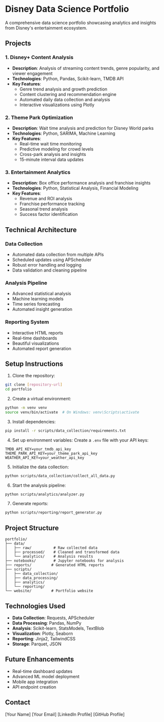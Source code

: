# Disney Data Science Portfolio

A comprehensive data science portfolio showcasing analytics and insights from Disney's entertainment ecosystem.

## Projects

### 1. Disney+ Content Analysis
- **Description**: Analysis of streaming content trends, genre popularity, and viewer engagement
- **Technologies**: Python, Pandas, Scikit-learn, TMDB API
- **Key Features**:
  - Genre trend analysis and growth prediction
  - Content clustering and recommendation engine
  - Automated daily data collection and analysis
  - Interactive visualizations using Plotly

### 2. Theme Park Optimization
- **Description**: Wait time analysis and prediction for Disney World parks
- **Technologies**: Python, SARIMA, Machine Learning
- **Key Features**:
  - Real-time wait time monitoring
  - Predictive modeling for crowd levels
  - Cross-park analysis and insights
  - 15-minute interval data updates

### 3. Entertainment Analytics
- **Description**: Box office performance analysis and franchise insights
- **Technologies**: Python, Statistical Analysis, Financial Modeling
- **Key Features**:
  - Revenue and ROI analysis
  - Franchise performance tracking
  - Seasonal trend analysis
  - Success factor identification

## Technical Architecture

### Data Collection
- Automated data collection from multiple APIs
- Scheduled updates using APScheduler
- Robust error handling and logging
- Data validation and cleaning pipeline

### Analysis Pipeline
- Advanced statistical analysis
- Machine learning models
- Time series forecasting
- Automated insight generation

### Reporting System
- Interactive HTML reports
- Real-time dashboards
- Beautiful visualizations
- Automated report generation

## Setup Instructions

1. Clone the repository:
```bash
git clone [repository-url]
cd portfolio
```

2. Create a virtual environment:
```bash
python -m venv venv
source venv/bin/activate  # On Windows: venv\Scripts\activate
```

3. Install dependencies:
```bash
pip install -r scripts/data_collection/requirements.txt
```

4. Set up environment variables:
Create a `.env` file with your API keys:
```
TMDB_API_KEY=your_tmdb_api_key
THEME_PARK_API_KEY=your_theme_park_api_key
WEATHER_API_KEY=your_weather_api_key
```

5. Initialize the data collection:
```bash
python scripts/data_collection/collect_all_data.py
```

6. Start the analysis pipeline:
```bash
python scripts/analytics/analyzer.py
```

7. Generate reports:
```bash
python scripts/reporting/report_generator.py
```

## Project Structure
```
portfolio/
├── data/
│   ├── raw/          # Raw collected data
│   ├── processed/    # Cleaned and transformed data
│   └── analytics/    # Analysis results
├── notebooks/        # Jupyter notebooks for analysis
├── reports/         # Generated HTML reports
├── scripts/
│   ├── data_collection/
│   ├── data_processing/
│   ├── analytics/
│   └── reporting/
└── website/         # Portfolio website
```

## Technologies Used
- **Data Collection**: Requests, APScheduler
- **Data Processing**: Pandas, NumPy
- **Analysis**: Scikit-learn, StatsModels, TextBlob
- **Visualization**: Plotly, Seaborn
- **Reporting**: Jinja2, TailwindCSS
- **Storage**: Parquet, JSON

## Future Enhancements
- Real-time dashboard updates
- Advanced ML model deployment
- Mobile app integration
- API endpoint creation

## Contact
[Your Name]
[Your Email]
[LinkedIn Profile]
[GitHub Profile] 